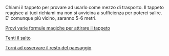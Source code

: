 Chiami il tappeto per provare ad usarlo come mezzo di trasporto.
Il tappeto reagisce ai tuoi richiami ma non si avvicina a sufficienza per poterci salire.
E' comunque più vicino, saranno 5-6 metri.

[Provi varie formule magiche per attirare il tappeto](magia/formule.md)

[Tenti il salto](salta/salta.md)

[Torni ad osservare il resto del paesaggio](../apri.md)
